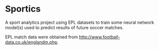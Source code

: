 # Sportics
A sport analytics project using EPL datasets to train some neural network model(s) used to predict results of future soccer matches.

EPL match data were obtained from http://www.football-data.co.uk/englandm.php. 
